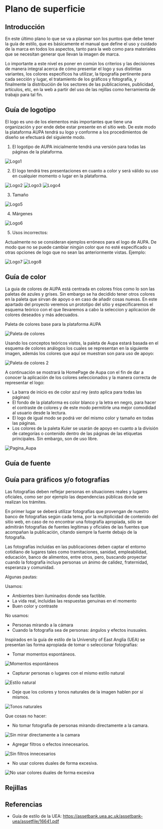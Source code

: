 # Plano de superficie

## Introducción

En este último plano lo que se va a plasmar son los puntos que debe tener la guía de estilo, que es básicamente el manual que define el uso y cuidado de la marca en todos los aspectos, tanto para la web como para materiales que se necesitan generar que llevan la imagen de marca.

Lo importante a este nivel es poner en común los criterios y las decisiones de manera integral acerca de cómo presentar el logo y sus distintas variantes, los colores específicos ha utilizar, la tipografía pertinente para cada sección y lugar, el tratamiento de los gráficos y fotografía, y finalmente la distribución de los sectores de las publicaciones, publicidad, artículos, etc, en la web a partir del uso de las rejillas como herramienta de trabajo para tal fin.


## Guía de logotipo 

El logo es uno de los elementos más importantes que tiene una organización y por ende debe estar presente en el sitio web. De este modo la plataforma AUPA tendrá su logo y conforme a los procedimientos de diseño se efectuará del siguiente modo. 

 1. El logotipo de AUPA inicialmente tendrá una versión para todas las páginas de la plataforma.
 
 ![Logo1](https://github.com/DeustoPWEB2018/proyectoweb-migraciones/blob/37b3268138399e2d3b7f0af8f03049dfbe11e662/5-superficie/Imagenes/Aupa_1.png)

 2. El logo tendrá tres presentaciones en cuanto a color y será válido su uso en cualquier momento o lugar en la plataforma.
 
 ![Logo2](https://github.com/DeustoPWEB2018/proyectoweb-migraciones/blob/37b3268138399e2d3b7f0af8f03049dfbe11e662/5-superficie/Imagenes/Aupa_2.png)
 ![Logo3](https://github.com/DeustoPWEB2018/proyectoweb-migraciones/blob/37b3268138399e2d3b7f0af8f03049dfbe11e662/5-superficie/Imagenes/Aupa_3.png)
 ![Logo4](https://github.com/DeustoPWEB2018/proyectoweb-migraciones/blob/37b3268138399e2d3b7f0af8f03049dfbe11e662/5-superficie/Imagenes/Aupa_4.png)

 3. Tamaño
 
 ![Logo5](https://github.com/DeustoPWEB2018/proyectoweb-migraciones/blob/37b3268138399e2d3b7f0af8f03049dfbe11e662/5-superficie/Imagenes/Aupa_5.png)

 4. Márgenes
 
 ![Logo6](https://github.com/DeustoPWEB2018/proyectoweb-migraciones/blob/37b3268138399e2d3b7f0af8f03049dfbe11e662/5-superficie/Imagenes/Aupa_6.png)

 5. Usos incorrectos: 
 
 Actualmente no se consideran ejemplos erróneos para el logo de AUPA. De modo que no se puede cambiar ningún color que no esté especificado u otras opciones de logo que no sean las anteriormente vistas. Ejemplo:

 ![Logo7](https://github.com/DeustoPWEB2018/proyectoweb-migraciones/blob/37b3268138399e2d3b7f0af8f03049dfbe11e662/5-superficie/Imagenes/Aupa_7.png)
 ![Logo8](https://github.com/DeustoPWEB2018/proyectoweb-migraciones/blob/37b3268138399e2d3b7f0af8f03049dfbe11e662/5-superficie/Imagenes/Aupa_8.png)

## Guía de color 

La guia de colores de AUPA está centrada en colores fríos como lo son las paletas de azules y grises. Sin embargo se ha decidido tener otros colores en la paleta que sirvan de apoyo o en caso de añadir cosas nuevas. 
En este apartado del proyecto veremos un prototipo del sitio y especificaremos el esquema teórico con el que llevaremos a cabo la seleccion y aplicacion de colores deseados y más adecuados. 

Paleta de colores base para la plataforma AUPA

![Paleta de colores](https://github.com/DeustoPWEB2018/proyectoweb-migraciones/blob/37b3268138399e2d3b7f0af8f03049dfbe11e662/5-superficie/Imagenes/Aupa_9.png)

Usando los conceptos teóricos vistos, la paleta de Aupa estará basada en el esquema de colores análogos los cuales se representan en la siguiente imagen, además los colores que aquí se muestran son para uso de apoyo: 

![Paleta de colores 2](https://github.com/DeustoPWEB2018/proyectoweb-migraciones/blob/37b3268138399e2d3b7f0af8f03049dfbe11e662/5-superficie/Imagenes/Aupa_10.png)

A continuación se mostrará la HomePage de Aupa con el fin de dar a conocer la aplicación de los colores seleccionados y la manera correcta de representar el logo: 
- La barra de inicio es de color azul rey (esto aplica para todas las páginas)
- El fondo de la plataforma es color blanco y la letra en negro, para hacer el contraste de colores y de este modo permitirle una mejor comodidad al usuario desde la lectura.
- El logo de igual modo se podrá ver del mismo color y tamaño en todas las páginas. 
- Los colores de la paleta Kuler se usarán de apoyo en cuanto a la división de categorías o contenido dentro de las páginas de las etiquetas principales. Sin embargo, son de uso libre. 

![Pagina_Aupa](https://github.com/DeustoPWEB2018/proyectoweb-migraciones/blob/37b3268138399e2d3b7f0af8f03049dfbe11e662/5-superficie/Imagenes/Aupa_11.png)

## Guía de fuente 

## Guía para gráficos y/o fotografías

Las fotografías deben reflejar personas en situaciones reales y lugares oficiales, como ser por ejemplo las dependencias públicas donde se realizan los trámites. 

En primer lugar se deberá utilizar fotografías que provengan de nuestro banco de fotografías según cada tema, por la multiplicidad de contenido del sitio web, en caso de no encontrar una fotografía apropiada, sólo se admitirán fotografías de fuentes legítimas y oficiales de las fuentes que acompañan la publicación, citando siempre la fuente debajo de la fotografía.

Las fotografías incluidas en las publicaciones deben captar el entorno cotidiano de lugares tales como tramitaciones, sanidad, empleabilidad, educación, banco de alimentos, entre otros, pero, buscando proyectar cuando la fotografía incluya personas un ánimo de calidez, fraternidad, esperanza y comunidad.

Algunas pautas:
 
 Usamos:
  
  - Ambientes bien iluminados donde sea factible.
  - La vida real, incluidas las respuestas genuinas en el momento
  - Buen color y contraste

 No usamos:
  
  - Personas mirando a la cámara
  - Cuando la fotografía sea de personas: ángulos y efectos inusuales.

Inspirados en la guía de estilo de la University of East Anglia (UEA) se presentan las forma apropiada de tomar o seleccionar fotografías:

- Tomar momentos espontáneos.

 ![Momentos espontáneos](https://github.com/DeustoPWEB2018/proyectoweb-migraciones/blob/8a46e48acd3215e3c35fe5196f452beba3133abd/5-superficie/Imagenes/momentos_espontaneos.png)

- Capturar personas o lugares con el mismo estilo natural

 ![Estilo natural](https://github.com/DeustoPWEB2018/proyectoweb-migraciones/blob/8a46e48acd3215e3c35fe5196f452beba3133abd/5-superficie/Imagenes/estilo_natural.png)

- Deje que los colores y tonos naturales de la imagen hablen por sí mismos.

 ![Tonos naturales](https://github.com/DeustoPWEB2018/proyectoweb-migraciones/blob/8a46e48acd3215e3c35fe5196f452beba3133abd/5-superficie/Imagenes/colores_y_tonos_naturales.png)

Que cosas no hacer:
 
- No tomar fotografía de personas mirando directamente a la camara.

 ![Sin mirar directamente a la camara](https://github.com/DeustoPWEB2018/proyectoweb-migraciones/blob/8a46e48acd3215e3c35fe5196f452beba3133abd/5-superficie/Imagenes/sin_mirar_camara.png)

- Agregar filtros o efectos innecesarios.

 ![Sin filtros innecesarios](https://github.com/DeustoPWEB2018/proyectoweb-migraciones/blob/8a46e48acd3215e3c35fe5196f452beba3133abd/5-superficie/Imagenes/no_usar_filtros.png)

- No usar colores duales de forma excesiva.

 ![No usar colores duales de forma excesiva](https://github.com/DeustoPWEB2018/proyectoweb-migraciones/blob/8a46e48acd3215e3c35fe5196f452beba3133abd/5-superficie/Imagenes/No_colores_duales.png)

## Rejillas

## Referencias

 - Guía de estilo de la UEA: https://assetbank.uea.ac.uk/assetbank-uea/assetfile/16641.pdf 